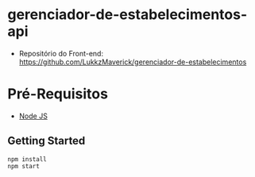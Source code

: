 # gerenciador-de-estabelecimentos-api

- Repositório do Front-end: https://github.com/LukkzMaverick/gerenciador-de-estabelecimentos

# Pré-Requisitos

 - [Node JS](https://nodejs.org/en/)
 
## Getting Started

    npm install   
    npm start
